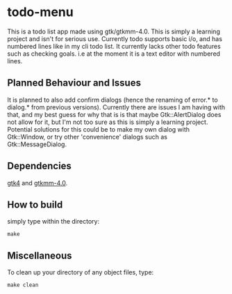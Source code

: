 # todo-menu
This is a todo list app made using gtk/gtkmm-4.0.
This is simply a learning project and isn't for serious use.
Currently todo supports basic i/o, and has numbered lines like in my cli todo list. It currently lacks other todo features such as checking goals. i.e at the moment it is a text editor with numbered lines.

## Planned Behaviour and Issues
It is planned to also add confirm dialogs (hence the renaming of error.* to dialog.* from previous versions). Currently there are issues I am having with that, and my best guess for why that is is that maybe Gtk::AlertDialog does not allow for it, but I'm not too sure as this is simply a learning project. Potential solutions for this could be to make my own dialog with Gtk::Window, or try other 'convenience' dialogs such as Gtk::MessageDialog.

## Dependencies
[gtk4](https://www.gtk.org/docs/installations/index) and [gtkmm-4.0](https://gtkmm.org/en/download.html).

## How to build
simply type within the directory:
```
make
```

## Miscellaneous
To clean up your directory of any object files, type:
```
make clean
```